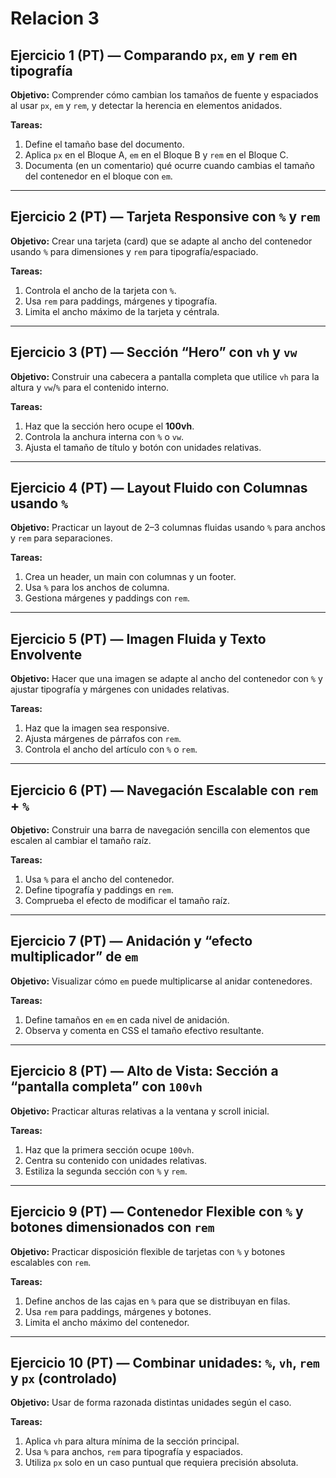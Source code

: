# Relacion 3

## Ejercicio 1 (PT) — Comparando `px`, `em` y `rem` en tipografía

**Objetivo:** Comprender cómo cambian los tamaños de fuente y espaciados al usar `px`, `em` y `rem`, y detectar la herencia en elementos anidados.

**Tareas:**
1. Define el tamaño base del documento.
2. Aplica `px` en el Bloque A, `em` en el Bloque B y `rem` en el Bloque C.
3. Documenta (en un comentario) qué ocurre cuando cambias el tamaño del contenedor en el bloque con `em`.

---

## Ejercicio 2 (PT) — Tarjeta Responsive con `%` y `rem`

**Objetivo:** Crear una tarjeta (card) que se adapte al ancho del contenedor usando `%` para dimensiones y `rem` para tipografía/espaciado.

**Tareas:**
1. Controla el ancho de la tarjeta con `%`.
2. Usa `rem` para paddings, márgenes y tipografía.
3. Limita el ancho máximo de la tarjeta y céntrala.

---

## Ejercicio 3 (PT) — Sección “Hero” con `vh` y `vw`

**Objetivo:** Construir una cabecera a pantalla completa que utilice `vh` para la altura y `vw`/`%` para el contenido interno.

**Tareas:**
1. Haz que la sección hero ocupe el **100vh**.
2. Controla la anchura interna con `%` o `vw`.
3. Ajusta el tamaño de título y botón con unidades relativas.

---

## Ejercicio 4 (PT) — Layout Fluido con Columnas usando `%`

**Objetivo:** Practicar un layout de 2–3 columnas fluidas usando `%` para anchos y `rem` para separaciones.

**Tareas:**
1. Crea un header, un main con columnas y un footer.
2. Usa `%` para los anchos de columna.
3. Gestiona márgenes y paddings con `rem`.

---

## Ejercicio 5 (PT) — Imagen Fluida y Texto Envolvente

**Objetivo:** Hacer que una imagen se adapte al ancho del contenedor con `%` y ajustar tipografía y márgenes con unidades relativas.

**Tareas:**
1. Haz que la imagen sea responsive.
2. Ajusta márgenes de párrafos con `rem`.
3. Controla el ancho del artículo con `%` o `rem`.

---

## Ejercicio 6 (PT) — Navegación Escalable con `rem` + `%`

**Objetivo:** Construir una barra de navegación sencilla con elementos que escalen al cambiar el tamaño raíz.

**Tareas:**
1. Usa `%` para el ancho del contenedor.
2. Define tipografía y paddings en `rem`.
3. Comprueba el efecto de modificar el tamaño raíz.

---

## Ejercicio 7 (PT) — Anidación y “efecto multiplicador” de `em`

**Objetivo:** Visualizar cómo `em` puede multiplicarse al anidar contenedores.

**Tareas:**
1. Define tamaños en `em` en cada nivel de anidación.
2. Observa y comenta en CSS el tamaño efectivo resultante.

---

## Ejercicio 8 (PT) — Alto de Vista: Sección a “pantalla completa” con `100vh`

**Objetivo:** Practicar alturas relativas a la ventana y scroll inicial.

**Tareas:**
1. Haz que la primera sección ocupe `100vh`.
2. Centra su contenido con unidades relativas.
3. Estiliza la segunda sección con `%` y `rem`.

---

## Ejercicio 9 (PT) — Contenedor Flexible con `%` y botones dimensionados con `rem`

**Objetivo:** Practicar disposición flexible de tarjetas con `%` y botones escalables con `rem`.

**Tareas:**
1. Define anchos de las cajas en `%` para que se distribuyan en filas.
2. Usa `rem` para paddings, márgenes y botones.
3. Limita el ancho máximo del contenedor.

---

## Ejercicio 10 (PT) — Combinar unidades: `%`, `vh`, `rem` y `px` (controlado)

**Objetivo:** Usar de forma razonada distintas unidades según el caso.

**Tareas:**
1. Aplica `vh` para altura mínima de la sección principal.
2. Usa `%` para anchos, `rem` para tipografía y espaciados.
3. Utiliza `px` solo en un caso puntual que requiera precisión absoluta.
